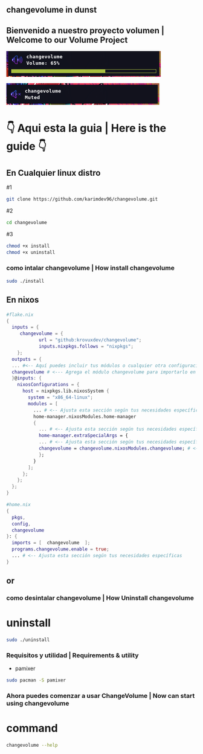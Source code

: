 ## changevolume in dunst
## Bienvenido a nuestro proyecto volumen | Welcome to our Volume Project

![fotos](img/volume.png)

![fotos](img/muted.png)

# 👇 Aqui esta la guia | Here is the guide 👇
## En Cualquier linux distro

#1
```bash
git clone https://github.com/karimdev96/changevolume.git
```
#2
```bash
cd changevolume
```
#3
```bash
chmod +x install
chmod +x uninstall
```
### como intalar **changevolume** | How  install **changevolume**
<!-- # install -->
```bash
sudo ./install
```

## En nixos
```nix
#flake.nix
{
  inputs = {
     changevolume = {
            url = "github:krovuxdev/changevolume";
            inputs.nixpkgs.follows = "nixpkgs";
    };
  outputs = {
  ... #<-- Aquí puedes incluir tus módulos o cualquier otra configuración necesaria
  changevolume # <--- Agrega el módulo changevolume para importarlo en la configuración de NixOS
  }@inputs: {
    nixosConfigurations = {
      host = nixpkgs.lib.nixosSystem {
        system = "x86_64-linux";
        modules = [
          ... # <-- Ajusta esta sección según tus necesidades específicas
          home-manager.nixosModules.home-manager
          {
            ... # <-- Ajusta esta sección según tus necesidades específicas
            home-manager.extraSpecialArgs = {
            ... # <-- Ajusta esta sección según tus necesidades específicas
            changevolume = changevolume.nixosModules.changevolume; # <--- # Importa el módulo changevolume para NixOS
            };
          }
        ];
      };
    };
  };
}
```
```nix
#home.nix
{
  pkgs,
  config,
  changevolume
}: {
  imports = [  changevolume  ];
  programs.changevolume.enable = true;
  ... # <-- Ajusta esta sección según tus necesidades específicas
}
```


## or
### como desintalar changevolume | How Uninstall changevolume
# uninstall 
```bash
sudo ./uninstall
```
<!-- ### debe instalar pamixer para que pueda ejecutar changevolume -->
### Requisitos y utilidad | Requirements & utility
- pamixer
```bash
sudo pacman -S pamixer
```

### Ahora puedes comenzar a usar ChangeVolume | Now can start using changevolume
# command
```bash
changevolume --help
```
